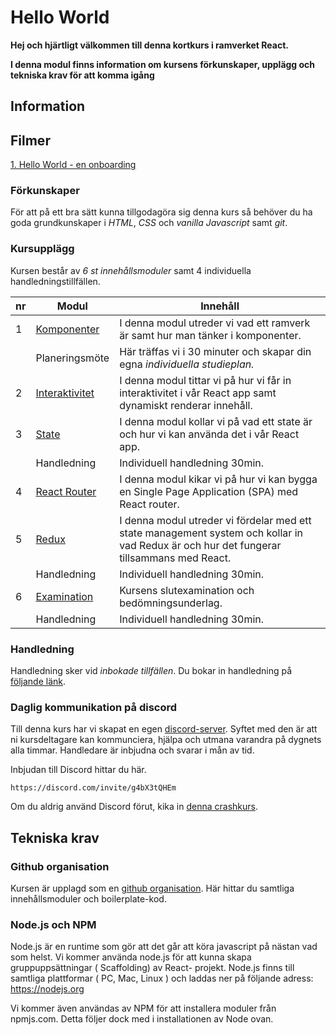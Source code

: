# Hello World
**Hej och hjärtligt välkommen till denna kortkurs i ramverket React.**

**I denna modul finns information om kursens förkunskaper, upplägg och tekniska krav för att komma igång**

## Information

## Filmer
[1. Hello World - en onboarding](https://vimeo.com/653010481/f93203a450)

### Förkunskaper
För att på ett bra sätt kunna tillgodagöra sig denna kurs så behöver du ha goda grundkunskaper i *HTML*, *CSS* och *vanilla Javascript* samt *git*.

### Kursupplägg
Kursen består av *6 st innehållsmoduler* samt 4 individuella handledningstillfällen.

|nr|Modul|Innehåll|
|---|---|---|
|1|[Komponenter](https://github.com/Folkuniversitetet-React/modul-2-komponenter)|I denna modul utreder vi vad ett ramverk är samt hur man tänker i komponenter. |
||Planeringsmöte|Här träffas vi i 30 minuter och skapar din egna *individuella studieplan.*|
|2|[Interaktivitet](https://github.com/Folkuniversitetet-React/modul-3-interaktivitet)|I denna modul tittar vi på hur vi får in interaktivitet i vår React app samt dynamiskt renderar innehåll. |
|3|[State ](https://github.com/Folkuniversitetet-React/modul-4-state)|I denna modul kollar vi på vad ett state är och hur vi kan använda det i vår React app.|
||Handledning|Individuell handledning 30min.|
|4|[React Router](https://github.com/Folkuniversitetet-React/modul-5-react-router)|I denna modul kikar vi på hur vi kan bygga en Single Page Application (SPA) med React router. |
|5|[Redux](https://github.com/Folkuniversitetet-React/modul-6-redux)|I denna modul utreder vi fördelar med ett state management system och kollar in vad Redux är och hur det fungerar tillsammans med React. |
||Handledning|Individuell handledning 30min.|
|6|[Examination](https://github.com/Folkuniversitetet-React/modul-7-slutexamination)|Kursens slutexamination och bedömningsunderlag.|
||Handledning|Individuell handledning 30min.|

### Handledning
Handledning sker vid _inbokade tillfällen_. Du bokar in handledning på [följande länk](https://calendly.com/zocom).

### Daglig kommunikation på discord
Till denna kurs har vi skapat en egen [discord-server](https://discord.com/). Syftet med den är att ni kursdeltagare kan kommunciera, hjälpa och utmana varandra på dygnets alla timmar. Handledare är inbjudna och svarar i mån av tid.

Inbjudan till Discord hittar du här.
```
https://discord.com/invite/g4bX3tQHEm
```

Om du aldrig använd Discord förut, kika in [denna crashkurs](https://www.youtube.com/watch?v=M9Lqwe7R2X0).


## Tekniska krav

### Github organisation
Kursen är upplagd som en [github organisation](https://github.com/fu-react-vt22). Här hittar du samtliga innehållsmoduler och boilerplate-kod.

### Node.js och NPM

Node.js är en runtime som gör att det går att köra javascript på nästan vad som helst. Vi 
kommer använda node.js för att kunna skapa gruppuppsättningar ( Scaffolding) av React-
projekt. Node.js finns till samtliga plattformar ( PC, Mac, Linux ) och laddas ner på följande 
adress: https://nodejs.org

Vi kommer även användas av NPM för att installera moduler från npmjs.com. Detta följer dock med i installationen av Node ovan.
